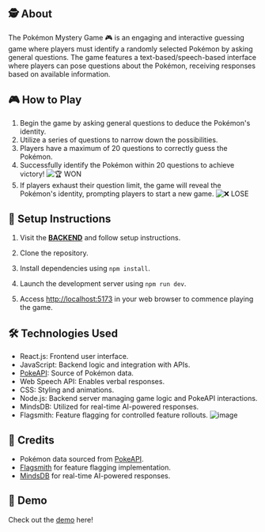 ## 🕵️ About

The Pokémon Mystery Game 🎮 is an engaging and interactive guessing game where players must identify a randomly selected Pokémon by asking general questions. The game features a text-based/speech-based interface where players can pose questions about the Pokémon, receiving responses based on available information.

## 🎮 How to Play

1. Begin the game by asking general questions to deduce the Pokémon's identity.
2. Utilize a series of questions to narrow down the possibilities.
3. Players have a maximum of 20 questions to correctly guess the Pokémon.
4. Successfully identify the Pokémon within 20 questions to achieve victory!
   ![🏆 WON](https://github.com/parthiv11/mystery-pokemon/assets/75653580/7666f8eb-a708-419b-880a-6ecaa1faea0b)
5. If players exhaust their question limit, the game will reveal the Pokémon's identity, prompting players to start a new game.
   ![❌ LOSE](https://github.com/parthiv11/mystery-pokemon/assets/75653580/31f63d37-4f27-4fc0-8894-7284249d1c6c)

## 🔧 Setup Instructions

1. Visit the **[BACKEND](https://github.com/parthiv11/mystery-server)** and follow setup instructions.

2. Clone the repository.
3. Install dependencies using `npm install`.
4. Launch the development server using `npm run dev`.
5. Access [http://localhost:5173](http://localhost:5173) in your web browser to commence playing the game.

## 🛠️ Technologies Used

- React.js: Frontend user interface.
- JavaScript: Backend logic and integration with APIs.
- [PokeAPI](https://pokeapi.co/): Source of Pokémon data.
- Web Speech API: Enables verbal responses.
- CSS: Styling and animations.
- Node.js: Backend server managing game logic and PokeAPI interactions.
- MindsDB: Utilized for real-time AI-powered responses.
- Flagsmith: Feature flagging for controlled feature rollouts.
  ![image](https://github.com/parthiv11/mystery-pokemon/assets/75653580/c037096d-6440-4768-ada8-377270d43776)

## 📜 Credits

- Pokémon data sourced from [PokeAPI](https://pokeapi.co/).
- [Flagsmith](https://www.flagsmith.com/) for feature flagging implementation.
- [MindsDB](https://mindsdb.com/) for real-time AI-powered responses.

## 🔗 Demo
Check out the [demo](https://mystery-pokemon.vercel.app/) here!